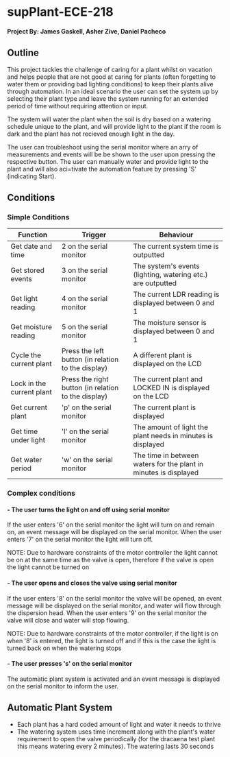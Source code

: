 # supPlant-ECE-218

#### Project By: James Gaskell, Asher Zive, Daniel Pacheco

## Outline

This project tackles the challenge of caring for a plant whilst on vacation and helps people that are not good at caring for plants (often forgetting to water them or providing bad lighting conditions) to keep their plants alive through automation. In an ideal scenario the user can set the system up by selecting their plant type and leave the system running for an extended period of time without requiring attention or input. 

The system will water the plant when the soil is dry based on a watering schedule unique to the plant, and will provide light to the plant if the room is dark and the plant has not recieved enough light in the day.

The user can troubleshoot using the serial monitor where an arry of measurements and events will be be shown to the user upon pressing the respective button. The user can manually water and provide light to the plant and will also aci=tivate the automation feature by pressing 'S' (indicating Start).

## Conditions

### Simple Conditions

|Function|Trigger|Behaviour|
|--------|---------|------------|
|Get date and time|2 on the serial monitor|The current system time is outputted|
|Get stored events|3 on the serial monitor|The system's events (lighting, watering etc.) are outputted|
|Get light reading|4 on the serial monitor|The current LDR reading is displayed between 0 and 1|
|Get moisture reading|5 on the serial monitor|The moisture sensor is displayed between 0 and 1|
|Cycle the current plant|Press the left button (in relation to the display)|A different plant is displayed on the LCD|
|Lock in the current plant|Press the right button (in relation to the display)|The current plant and LOCKED IN is displayed on the LCD|
|Get current plant|'p' on the serial monitor|The current plant is displayed|
|Get time under light|'l' on the serial monitor|The amount of light the plant needs in minutes is displayed|
|Get water period|'w' on the serial monitor|The time in between waters for the plant in minutes is displayed|

### Complex conditions

#### - The user turns the light on and off using serial monitor

If the user enters '6' on the serial monitor the light will turn on and remain on, an event message will be displayed on the serial monitor. When the user enters '7' on the serial monitor the light will turn off.

NOTE: Due to hardware constraints of the motor controller the light cannot be on at the same time as the valve is open, therefore if the valve is open the light cannot be turned on

#### - The user opens and closes the valve using serial monitor

If the user enters '8' on the serial monitor the valve will be opened, an event message will be displayed on the serial monitor, and water will flow through the dispersion head. When the user enters '9' on the serial monitor the valve will close and water will stop flowing.

NOTE: Due to hardware constraints of the motor controller, if the light is on when '8' is entered, the light is turned off and if this is the case the light is turned back on when the watering stops

#### - The user presses 's' on the serial monitor

The automatic plant system is activated and an event message is displayed on the serial monitor to inform the user. 

## Automatic Plant System

- Each plant has a hard coded amount of light and water it needs to thrive
- The watering system uses time increment along with the plant's water requirement to open the valve periodically (for the dracaena test plant this means watering every 2 minutes). The watering lasts 30 seconds 


